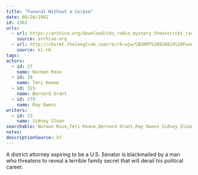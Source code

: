 ```yaml
---
title: "Funeral Without a Corpse"
date: 08/24/1982
id: 1363
urls: 
  - url: https://archive.org/download/cbs_radio_mystery_theater/cbs_radio_mystery_theater-1351-1399.zip/cbs_radio_mystery_theater-1351-1399%2Fcbsrmt_1363_funeral_without_a_corpse.mp3
    source: archive-org
  - url: http://cbsrmt.thelongtrek.com/rb/rb-wjw/CBSRMT%20820824%20Funeral%20Without%20A%20Corpse_wjw%20levels_eq.mp3
    source: kl-rb
tags: 
actors:  
  - id: 27
    name: Norman Rose  
  - id: 26
    name: Teri Keane  
  - id: 325
    name: Bernard Grant  
  - id: 279
    name: Ray Owens
writers:  
  - id: 23
    name: Sidney Sloan
searchable: Norman Rose,Teri Keane,Bernard Grant,Ray Owens Sidney Sloan
notes: 
descriptionSource: kf
---
```

A district attorney aspiring to be a U.S. Senator is blackmailed by a man who threatens to reveal a terrible family secret that will derail his political career.